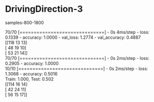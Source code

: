# DrivingDirection-3
samples-800-1800

70/70 [==============================] - 0s 4ms/step - loss: 0.1339 - accuracy: 1.0000 - val_loss: 1.2774 - val_accuracy: 0.4887  </br>
[[118  13  13]   </br>
 [ 48  19  10]   </br>
 [ 53  21  14]]  </br> 
70/70 [==============================] - 0s 2ms/step - loss: 0.2905 - accuracy: 1.0000  </br>
10/10 [==============================] - 0s 2ms/step - loss: 1.3068 - accuracy: 0.5016  </br>
Train: 1.000, Test: 0.502  </br>
[[114  16  14]             </br>
 [ 42  24  11]             </br>
 [ 56  15  17]]            </br>
